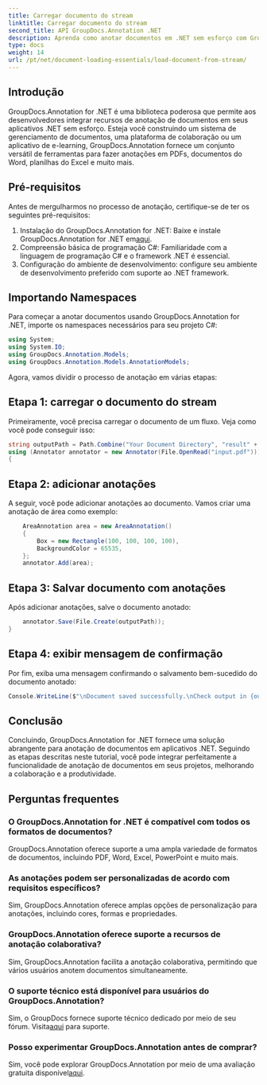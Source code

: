 ```yaml
---
title: Carregar documento do stream
linktitle: Carregar documento do stream
second_title: API GroupDocs.Annotation .NET
description: Aprenda como anotar documentos em .NET sem esforço com GroupDocs.Annotation. Melhore a colaboração e a produtividade.
type: docs
weight: 14
url: /pt/net/document-loading-essentials/load-document-from-stream/
---
```

## Introdução
GroupDocs.Annotation for .NET é uma biblioteca poderosa que permite aos desenvolvedores integrar recursos de anotação de documentos em seus aplicativos .NET sem esforço. Esteja você construindo um sistema de gerenciamento de documentos, uma plataforma de colaboração ou um aplicativo de e-learning, GroupDocs.Annotation fornece um conjunto versátil de ferramentas para fazer anotações em PDFs, documentos do Word, planilhas do Excel e muito mais.
## Pré-requisitos
Antes de mergulharmos no processo de anotação, certifique-se de ter os seguintes pré-requisitos:
1. Instalação do GroupDocs.Annotation for .NET: Baixe e instale GroupDocs.Annotation for .NET em[aqui](https://releases.groupdocs.com/annotation/net/).
2. Compreensão básica de programação C#: Familiaridade com a linguagem de programação C# e o framework .NET é essencial.
3. Configuração do ambiente de desenvolvimento: configure seu ambiente de desenvolvimento preferido com suporte ao .NET framework.

## Importando Namespaces
Para começar a anotar documentos usando GroupDocs.Annotation for .NET, importe os namespaces necessários para seu projeto C#:
```csharp
using System;
using System.IO;
using GroupDocs.Annotation.Models;
using GroupDocs.Annotation.Models.AnnotationModels;
```

Agora, vamos dividir o processo de anotação em várias etapas:
## Etapa 1: carregar o documento do stream
Primeiramente, você precisa carregar o documento de um fluxo. Veja como você pode conseguir isso:
```csharp
string outputPath = Path.Combine("Your Document Directory", "result" + Path.GetExtension("input.pdf"));
using (Annotator annotator = new Annotator(File.OpenRead("input.pdf")))
{
```
## Etapa 2: adicionar anotações
A seguir, você pode adicionar anotações ao documento. Vamos criar uma anotação de área como exemplo:
```csharp
	AreaAnnotation area = new AreaAnnotation()
	{
		Box = new Rectangle(100, 100, 100, 100),
		BackgroundColor = 65535,
	};
	annotator.Add(area);
```
## Etapa 3: Salvar documento com anotações
Após adicionar anotações, salve o documento anotado:
```csharp
	annotator.Save(File.Create(outputPath));
}
```
## Etapa 4: exibir mensagem de confirmação
Por fim, exiba uma mensagem confirmando o salvamento bem-sucedido do documento anotado:
```csharp
Console.WriteLine($"\nDocument saved successfully.\nCheck output in {outputPath}.");
```

## Conclusão
Concluindo, GroupDocs.Annotation for .NET fornece uma solução abrangente para anotação de documentos em aplicativos .NET. Seguindo as etapas descritas neste tutorial, você pode integrar perfeitamente a funcionalidade de anotação de documentos em seus projetos, melhorando a colaboração e a produtividade.
## Perguntas frequentes
### O GroupDocs.Annotation for .NET é compatível com todos os formatos de documentos?
GroupDocs.Annotation oferece suporte a uma ampla variedade de formatos de documentos, incluindo PDF, Word, Excel, PowerPoint e muito mais.
### As anotações podem ser personalizadas de acordo com requisitos específicos?
Sim, GroupDocs.Annotation oferece amplas opções de personalização para anotações, incluindo cores, formas e propriedades.
### GroupDocs.Annotation oferece suporte a recursos de anotação colaborativa?
Sim, GroupDocs.Annotation facilita a anotação colaborativa, permitindo que vários usuários anotem documentos simultaneamente.
### O suporte técnico está disponível para usuários do GroupDocs.Annotation?
 Sim, o GroupDocs fornece suporte técnico dedicado por meio de seu fórum. Visita[aqui](https://forum.groupdocs.com/c/annotation/10) para suporte.
### Posso experimentar GroupDocs.Annotation antes de comprar?
 Sim, você pode explorar GroupDocs.Annotation por meio de uma avaliação gratuita disponível[aqui](https://releases.groupdocs.com/).